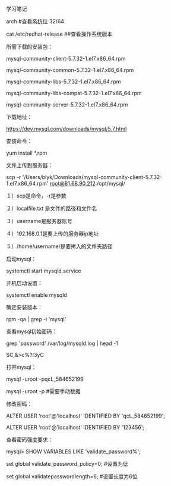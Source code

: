 学习笔记

arch   #查看系统位  32/64

cat /etc/redhat-release   ##查看操作系统版本

所需下载的安装包：

mysql-community-client-5.7.32-1.el7.x86_64.rpm

mysql-community-common-5.7.32-1.el7.x86_64.rpm

mysql-community-libs-5.7.32-1.el7.x86_64.rpm

mysql-community-libs-compat-5.7.32-1.el7.x86_64.rpm

mysql-community-server-5.7.32-1.el7.x86_64.rpm

下载地址：

https://dev.mysql.com/downloads/mysql/5.7.html

安装命令：

yum install *.rpm

文件上传到服务器：

scp -r '/Users/blyk/Downloads/mysql-community-client-5.7.32-1.el7.x86_64.rpm' root@81.68.90.212:/opt/mysql/

１）scp是命令，-r是参数

２）localfile.txt 是文件的路径和文件名

３）username是服务器账号

４）192.168.0.1是要上传的服务器ip地址

５）/home/username/是要拷入的文件夹路径

启动mysql：

systemctl start mysqld.service

开机启动设置：

systemctl enable mysqld

确定安装版本：

rpm -qa | grep -i 'mysql'

查看mysql初始密码：

grep 'password' /var/log/mysqld.log | head -1

SC,&>c%?!3yC

打开mysql：

mysql -uroot -pqcL_584652199

mysql -uroot -p   #需要手动数据 

 

修改密码：

ALTER USER 'root'@'localhost' IDENTIFIED BY 'qcL_584652199';

ALTER USER 'root'@'localhost' IDENTIFIED BY '123456';

查看密码强度要求：

mysql>  SHOW VARIABLES LIKE 'validate_password%';

set global validate_password_policy=0;   #设置为低

set global validatepasswordlength=6;      #设置长度为6位

